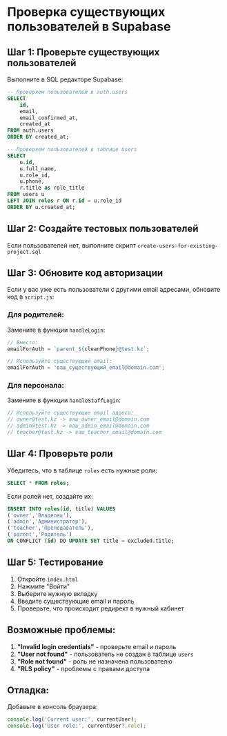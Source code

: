 # Проверка существующих пользователей в Supabase

## Шаг 1: Проверьте существующих пользователей

Выполните в SQL редакторе Supabase:

```sql
-- Проверяем пользователей в auth.users
SELECT 
    id,
    email,
    email_confirmed_at,
    created_at
FROM auth.users
ORDER BY created_at;

-- Проверяем пользователей в таблице users
SELECT 
    u.id,
    u.full_name,
    u.role_id,
    u.phone,
    r.title as role_title
FROM users u
LEFT JOIN roles r ON r.id = u.role_id
ORDER BY u.created_at;
```

## Шаг 2: Создайте тестовых пользователей

Если пользователей нет, выполните скрипт `create-users-for-existing-project.sql`

## Шаг 3: Обновите код авторизации

Если у вас уже есть пользователи с другими email адресами, обновите код в `script.js`:

### Для родителей:
Замените в функции `handleLogin`:
```javascript
// Вместо:
emailForAuth = `parent_${cleanPhone}@test.kz`;

// Используйте существующий email:
emailForAuth = 'ваш_существующий_email@domain.com';
```

### Для персонала:
Замените в функции `handleStaffLogin`:
```javascript
// Используйте существующие email адреса:
// owner@test.kz -> ваш_owner_email@domain.com
// admin@test.kz -> ваш_admin_email@domain.com
// teacher@test.kz -> ваш_teacher_email@domain.com
```

## Шаг 4: Проверьте роли

Убедитесь, что в таблице `roles` есть нужные роли:
```sql
SELECT * FROM roles;
```

Если ролей нет, создайте их:
```sql
INSERT INTO roles(id, title) VALUES
('owner','Владелец'),
('admin','Администратор'),
('teacher','Преподаватель'),
('parent','Родитель')
ON CONFLICT (id) DO UPDATE SET title = excluded.title;
```

## Шаг 5: Тестирование

1. Откройте `index.html`
2. Нажмите "Войти"
3. Выберите нужную вкладку
4. Введите существующие email и пароль
5. Проверьте, что происходит редирект в нужный кабинет

## Возможные проблемы:

1. **"Invalid login credentials"** - проверьте email и пароль
2. **"User not found"** - пользователь не создан в таблице `users`
3. **"Role not found"** - роль не назначена пользователю
4. **"RLS policy"** - проблемы с правами доступа

## Отладка:

Добавьте в консоль браузера:
```javascript
console.log('Current user:', currentUser);
console.log('User role:', currentUser?.role);
```
